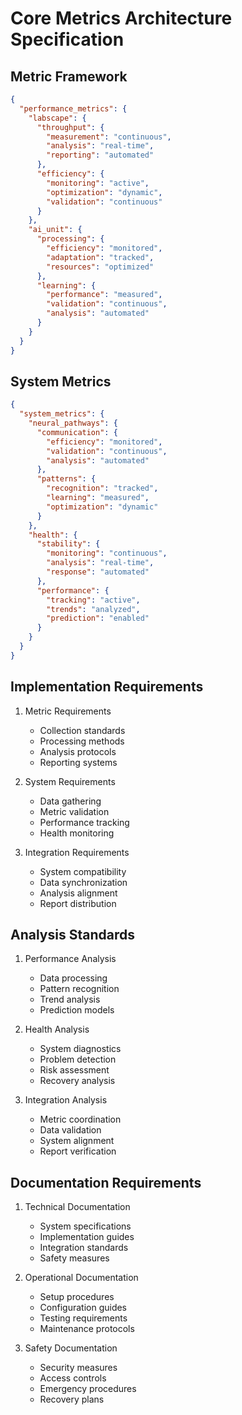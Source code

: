# Core Metrics Architecture Specification

## Metric Framework

```json
{
  "performance_metrics": {
    "labscape": {
      "throughput": {
        "measurement": "continuous",
        "analysis": "real-time",
        "reporting": "automated"
      },
      "efficiency": {
        "monitoring": "active",
        "optimization": "dynamic",
        "validation": "continuous"
      }
    },
    "ai_unit": {
      "processing": {
        "efficiency": "monitored",
        "adaptation": "tracked",
        "resources": "optimized"
      },
      "learning": {
        "performance": "measured",
        "validation": "continuous",
        "analysis": "automated"
      }
    }
  }
}
```

## System Metrics

```json
{
  "system_metrics": {
    "neural_pathways": {
      "communication": {
        "efficiency": "monitored",
        "validation": "continuous",
        "analysis": "automated"
      },
      "patterns": {
        "recognition": "tracked",
        "learning": "measured",
        "optimization": "dynamic"
      }
    },
    "health": {
      "stability": {
        "monitoring": "continuous",
        "analysis": "real-time",
        "response": "automated"
      },
      "performance": {
        "tracking": "active",
        "trends": "analyzed",
        "prediction": "enabled"
      }
    }
  }
}
```

## Implementation Requirements

1. Metric Requirements
   - Collection standards
   - Processing methods
   - Analysis protocols
   - Reporting systems

2. System Requirements
   - Data gathering
   - Metric validation
   - Performance tracking
   - Health monitoring

3. Integration Requirements
   - System compatibility
   - Data synchronization
   - Analysis alignment
   - Report distribution

## Analysis Standards

1. Performance Analysis
   - Data processing
   - Pattern recognition
   - Trend analysis
   - Prediction models

2. Health Analysis
   - System diagnostics
   - Problem detection
   - Risk assessment
   - Recovery analysis

3. Integration Analysis
   - Metric coordination
   - Data validation
   - System alignment
   - Report verification

## Documentation Requirements

1. Technical Documentation
   - System specifications
   - Implementation guides
   - Integration standards
   - Safety measures

2. Operational Documentation
   - Setup procedures
   - Configuration guides
   - Testing requirements
   - Maintenance protocols

3. Safety Documentation
   - Security measures
   - Access controls
   - Emergency procedures
   - Recovery plans